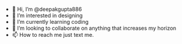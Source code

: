 - 👋 Hi, I’m @deepakgupta886
- 👀 I’m interested in designing
- 🌱 I’m currently learning coding    
- 💞️ I’m looking to collaborate on anything that increases my horizon
- 📫 How to reach me just text me.

<!---
deepakgupta886/deepakgupta886 is a ✨ special ✨ repository because its `README.md` (this file) appears on your GitHub profile.
You can click the Preview link to take a look at your changes.
--->
